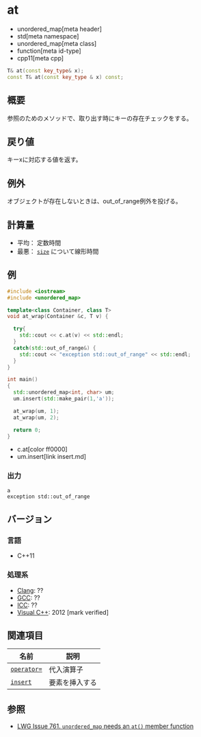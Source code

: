 # at
* unordered_map[meta header]
* std[meta namespace]
* unordered_map[meta class]
* function[meta id-type]
* cpp11[meta cpp]

```cpp
T& at(const key_type& x);
const T& at(const key_type & x) const;
```

## 概要
参照のためのメソッドで、取り出す時にキーの存在チェックをする。

## 戻り値
キーxに対応する値を返す。

## 例外
オブジェクトが存在しないときは、out_of_range例外を投げる。

## 計算量
- 平均： 定数時間
- 最悪： [`size`](size.md) について線形時間


## 例
```cpp example
#include <iostream>
#include <unordered_map>

template<class Container, class T>
void at_wrap(Container &c, T v) {

  try{
    std::cout << c.at(v) << std::endl;
  }
  catch(std::out_of_range&) {
    std::cout << "exception std::out_of_range" << std::endl;
  }
}

int main()
{
  std::unordered_map<int, char> um;
  um.insert(std::make_pair(1,'a'));

  at_wrap(um, 1);
  at_wrap(um, 2);

  return 0;
}
```
* c.at[color ff0000]
* um.insert[link insert.md]

### 出力
```
a
exception std::out_of_range
```


## バージョン
### 言語
- C++11

### 処理系
- [Clang](/implementation.md#clang): ??
- [GCC](/implementation.md#gcc): ??
- [ICC](/implementation.md#icc): ??
- [Visual C++](/implementation.md#visual_cpp): 2012 [mark verified]

## 関連項目

| 名前                        | 説明           |
|-----------------------------|----------------|
| [`operator=`](op_assign.md) | 代入演算子     |
| [`insert`](insert.md)       | 要素を挿入する |


## 参照
- [LWG Issue 761. `unordered_map` needs an `at()` member function](http://www.open-std.org/jtc1/sc22/wg21/docs/lwg-defects.html#759)
